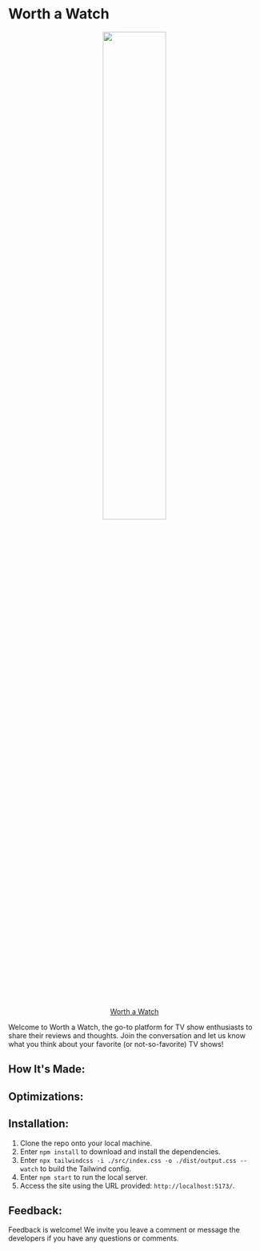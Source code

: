# Worth a Watch

<p align="center">
  <a target="_blank" href="https://example.org/"><img width="50%" src="image.png"></a>
  <br>
  <a align="center" target="_blank" href="https://example.org/">Worth a Watch</a>
</p>

Welcome to Worth a Watch, the go-to platform for TV show enthusiasts to share their reviews and thoughts. Join the conversation and let us know what you think about your favorite (or not-so-favorite) TV shows!

## How It's Made:

## Optimizations:

## Installation:

1. Clone the repo onto your local machine.
2. Enter `npm install` to download and install the dependencies.
3. Enter `npx tailwindcss -i ./src/index.css -o ./dist/output.css --watch` to build the Tailwind config.
4. Enter `npm start` to run the local server.
5. Access the site using the URL provided: `http://localhost:5173/`.

## Feedback:

Feedback is welcome! We invite you leave a comment or message the developers if you have any questions or comments.
